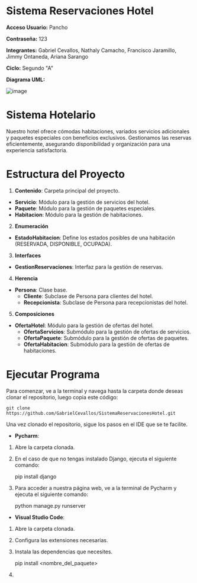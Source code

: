 # Sistema Reservaciones Hotel
**Acceso Usuario:** Pancho

**Contraseña:** 123

**Integrantes:**
Gabriel Cevallos, Nathaly Camacho, Francisco Jaramillo, Jimmy Ontaneda, Ariana Sarango

**Ciclo:** Segundo "A"

**Diagrama UML:**

![image](https://github.com/GabrielCevallos/SistemaReservacionesHotel/assets/166523819/b228f6c6-e0d3-42fd-b716-f16eab245022)

# Sistema Hotelario

Nuestro hotel ofrece cómodas habitaciones, variados servicios adicionales y paquetes especiales con beneficios exclusivos. Gestionamos las reservas eficientemente, asegurando disponibilidad y organización para una experiencia satisfactoria.

# Estructura del Proyecto

1. **Contenido**: Carpeta principal del proyecto.
  - **Servicio**: Módulo para la gestión de servicios del hotel.
  - **Paquete**: Módulo para la gestión de paquetes especiales.
  - **Habitacion**: Módulo para la gestión de habitaciones.
  
2. **Enumeración**
  - **EstadoHabitacion**: Define los estados posibles de una habitación (RESERVADA, DISPONIBLE, OCUPADA).

3. **Interfaces**
  - **GestionReservaciones**: Interfaz para la gestión de reservas.

4. **Herencia**
  - **Persona**: Clase base.
    - **Cliente**: Subclase de Persona para clientes del hotel.
    - **Recepcionista**: Subclase de Persona para recepcionistas del hotel.
5. **Composiciones**
  - **OfertaHotel**: Módulo para la gestión de ofertas del hotel.
    - **OfertaServicios**: Submódulo para la gestión de ofertas de servicios.
    - **OfertaPaquete**: Submódulo para la gestión de ofertas de paquetes.
    - **OfertaHabitacion**: Submódulo para la gestión de ofertas de habitaciones.

# Ejecutar Programa

Para comenzar, ve a la terminal y navega hasta la carpeta donde deseas clonar el repositorio, luego copia este código:

    git clone https://github.com/GabrielCevallos/SistemaReservacionesHotel.git 

Una vez clonado el repositorio, sigue los pasos en el IDE que se te facilite.

- **Pycharm**:

1. Abre la carpeta clonada.
2. En el caso de que no tengas instalado Django, ejecuta el siguiente comando:

    
    pip install django

3. Para acceder a nuestra página web, ve a la terminal de Pycharm y ejecuta el siguiente comando:


    python manage.py runserver


- **Visual Studio Code**:

1. Abre la carpeta clonada.
2. Configura las extensiones necesarias.
3. Instala las dependencias que necesites.

    
    pip install <nombre_del_paquete>
4. 
